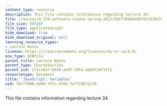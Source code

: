 ```yaml
---
content_type: resource
description: This file contains information regarding lecture 34.
file: /courses/6-170-software-studio-spring-2013/5b17f0804dd07d7c470efe7719b72cfd_MIT6_170S13_34-java-var.pdf
file_size: 597287
file_type: application/pdf
hide_download: true
hide_download_original: null
learning_resource_types:
- Lecture Notes
license: https://creativecommons.org/licenses/by-nc-sa/4.0/
ocw_type: OCWFile
parent_title: Lecture Notes
parent_type: CourseSection
parent_uid: cf1ce8a7-b030-ae95-29fe-ab84f20f3ff2
resourcetype: Document
title: 'JavaScript: Variables'
uid: 5b17f080-4dd0-7d7c-470e-fe7719b72cfd
---
```

This file contains information regarding lecture 34.